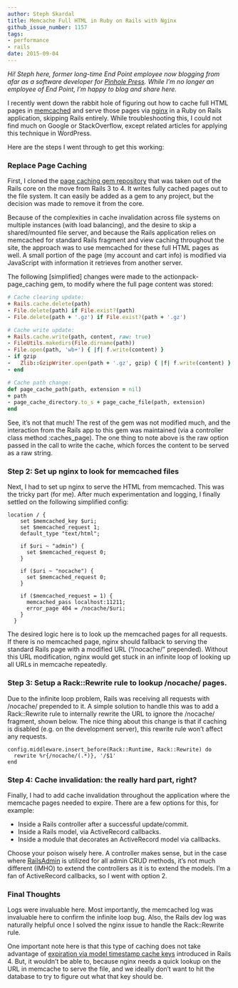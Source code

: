 ```yaml
---
author: Steph Skardal
title: Memcache Full HTML in Ruby on Rails with Nginx
github_issue_number: 1157
tags:
- performance
- rails
date: 2015-09-04
---
```




*Hi! Steph here, former long-time End Point employee now blogging from afar as a software developer for [Pinhole Press](https://pinholepress.com/). While I’m no longer an employee of End Point, I’m happy to blog and share here.*

I recently went down the rabbit hole of figuring out how to cache full HTML pages in [memcached](http://memcached.org/) and serve those pages via [nginx](http://nginx.org/) in a Ruby on Rails application, skipping Rails entirely. While troubleshooting this, I could not find much on Google or StackOverflow, except related articles for applying this technique in WordPress.

Here are the steps I went through to get this working:

### Replace Page Caching

First, I cloned the [page caching gem repository](https://github.com/rails/actionpack-page_caching) that was taken out of the Rails core on the move from Rails 3 to 4. It writes fully cached pages out to the file system. It can easily be added as a gem to any project, but the decision was made to remove it from the core.

Because of the complexities in cache invalidation across file systems on multiple instances (with load balancing), and the desire to skip a shared/mounted file server, and because the Rails application relies on memcached for standard Rails fragment and view caching throughout the site, the approach was to use memcached for these full HTML pages as well. A small portion of the page (my account and cart info) is modified via JavaScript with information it retrieves from another server.

The following [simplified] changes were made to the actionpack-page_caching gem, to modify where the full page content was stored:

```ruby
# Cache clearing update:
+ Rails.cache.delete(path)
- File.delete(path) if File.exist?(path)
- File.delete(path + '.gz') if File.exist?(path + '.gz')
```
```ruby
# Cache write update:
+ Rails.cache.write(path, content, raw: true)
- FileUtils.makedirs(File.dirname(path))
- File.open(path, 'wb+') { |f| f.write(content) }
- if gzip
-   Zlib::GzipWriter.open(path + '.gz', gzip) { |f| f.write(content) }
- end
```
```ruby
# Cache path change:
def page_cache_path(path, extension = nil)
+ path
- page_cache_directory.to_s + page_cache_file(path, extension)
end
```

See, it’s not that much! The rest of the gem was not modified much, and the interaction from the Rails app to this gem was maintained (via a controller class method :caches_page). The one thing to note above is the raw option passed in the call to write the cache, which forces the content to be served as a raw string.

### Step 2: Set up nginx to look for memcached files

Next, I had to set up nginx to serve the HTML from memcached. This was the tricky part (for me). After much experimentation and logging, I finally settled on the following simplified config:

```nohighlight
location / {
    set $memcached_key $uri;
    set $memcached_request 1;
    default_type "text/html";

    if $uri ~ "admin") {
      set $memcached_request 0;
    }

    if ($uri ~ "nocache") {
      set $memcached_request 0;
    }

    if ($memcached_request = 1) {
      memcached_pass localhost:11211;
      error_page 404 = /nocache/$uri;
    }
  }
```

The desired logic here is to look up the memcached pages for all requests. If there is no memcached page, nginx should fallback to serving the standard Rails page with a modified URL (“/nocache/” prepended). Without this URL modification, nginx would get stuck in an infinite loop of looking up all URLs in memcache repeatedly.

### Step 3: Setup a Rack::Rewrite rule to lookup /nocache/ pages.

Due to the infinite loop problem, Rails was receiving all requests with /nocache/ prepended to it. A simple solution to handle this was to add a Rack::Rewrite rule to internally rewrite the URL to ignore the /nocache/ fragment, shown below. The nice thing about this change is that if caching is disabled (e.g. on the development server), this rewrite rule won’t affect any requests.

```nohighlight
config.middleware.insert_before(Rack::Runtime, Rack::Rewrite) do
  rewrite %r{/nocache/(.*)}, '/$1'
end
```

### Step 4: Cache invalidation: the really hard part, right?

Finally, I had to add cache invalidation throughout the application where the memcache pages needed to expire. There are a few options for this, for example:

- Inside a Rails controller after a successful update/commit.
- Inside a Rails model, via ActiveRecord callbacks.
- Inside a module that decorates an ActiveRecord model via callbacks.

Choose your poison wisely here. A controller makes sense, but in the case where [RailsAdmin](https://github.com/sferik/rails_admin) is utilized for all admin CRUD methods, it’s not much different (IMHO) to extend the controllers as it is to extend the models. I’m a fan of ActiveRecord callbacks, so I went with option 2.

### Final Thoughts

Logs were invaluable here. Most importantly, the memcached log was invaluable here to confirm the infinite loop bug. Also, the Rails dev log was naturally helpful once I solved the nginx issue to handle the Rack::Rewrite rule.

One important note here is that this type of caching does not take advantage of [expiration via model timestamp cache keys](https://signalvnoise.com/posts/3113-how-key-based-cache-expiration-works) introduced in Rails 4. But, it wouldn’t be able to, because nginx needs a quick lookup on the URL in memcache to serve the file, and we ideally don’t want to hit the database to try to figure out what that key should be.


